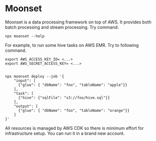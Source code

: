 # Moonset

Moonset is a data processing framework on top of AWS. It provides both batch
processing and stream processing. Try command:

```
npx moonset --help
```

For example, to run some hive tasks on AWS EMR. Try to following command.

```
export AWS_ACCESS_KEY_ID= <...>
export AWS_SECRET_ACCESS_KEY= <...>


npx moonset deploy --job '{
    "input": [
      {"glue": { "dbName": "foo", "tableName": "apple"}}
    ],
    "task": [
      {"hive": {"sqlFile": "s3://foo/hive.sql"}}
    ],
    "output": [
      {"glue": { "dbName": "foo", "tableName": "orange"}}
    ]
}' 

```

All resources is managed by AWS CDK so there is minimum effort for
infrastructure setup. You can run it in a brand new account.
